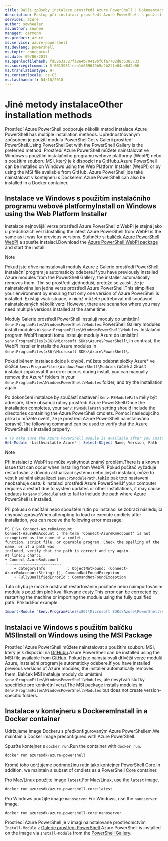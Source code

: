 ```yaml
---
title: Další způsoby instalace prostředí Azure PowerShell | Dokumentace Microsoftu
description: Postup při instalaci prostředí Azure PowerShell s použitím balíčku MSI nebo instalačního programu webové platformy.
services: azure
author: sdwheeler
ms.author: sewhee
manager: carmonm
ms.product: azure
ms.service: azure-powershell
ms.devlang: powershell
ms.topic: conceptual
ms.date: 09/06/2017
ms.openlocfilehash: fd5263a327fa8e4b70418bf6fa7702d8c5383733
ms.sourcegitcommit: 5f0013981fcea1d689649b9a2b2ffe84ae842e56
ms.translationtype: HT
ms.contentlocale: cs-CZ
ms.lasthandoff: 04/16/2018
---
```

# <a name="other-installation-methods"></a><span data-ttu-id="8a5b2-103">Jiné metody instalace</span><span class="sxs-lookup"><span data-stu-id="8a5b2-103">Other installation methods</span></span>

<span data-ttu-id="8a5b2-104">Prostředí Azure PowerShell podporuje několik metod instalace.</span><span class="sxs-lookup"><span data-stu-id="8a5b2-104">Azure PowerShell has multiple installation methods.</span></span> <span data-ttu-id="8a5b2-105">Upřednostňovaným způsobem je použití modulu PowerShellGet v Galerii prostředí PowerShell.</span><span class="sxs-lookup"><span data-stu-id="8a5b2-105">Using PowerShellGet with the PowerShell Gallery is the preferred method.</span></span> <span data-ttu-id="8a5b2-106">Prostředí Azure PowerShell můžete nainstalovat ve Windows s použitím instalačního programu webové platformy (WebPI) nebo s použitím souboru MSI, který je k dispozici na GitHubu.</span><span class="sxs-lookup"><span data-stu-id="8a5b2-106">Azure PowerShell can be installed on Windows using the Web Platform Installer (WebPI) or by using the MSI file available from GitHub.</span></span> <span data-ttu-id="8a5b2-107">Azure PowerShell jde také nainstalovat v kontejneru s Dockerem.</span><span class="sxs-lookup"><span data-stu-id="8a5b2-107">Azure PowerShell can also be installed in a Docker container.</span></span>

## <a name="install-on-windows-using-the-web-platform-installer"></a><span data-ttu-id="8a5b2-108">Instalace ve Windows s použitím instalačního programu webové platformy</span><span class="sxs-lookup"><span data-stu-id="8a5b2-108">Install on Windows using the Web Platform Installer</span></span>

<span data-ttu-id="8a5b2-109">Instalace nejnovější verze prostředí Azure PowerShell z WebPI je stejná jako u předchozích verzí.</span><span class="sxs-lookup"><span data-stu-id="8a5b2-109">Installing the latest Azure PowerShell from WebPI is the same as it was for previous versions.</span></span>
<span data-ttu-id="8a5b2-110">Stáhněte si [balíček Azure PowerShell WebPI](http://aka.ms/webpi-azps) a spusťte instalaci.</span><span class="sxs-lookup"><span data-stu-id="8a5b2-110">Download the [Azure PowerShell WebPI package](http://aka.ms/webpi-azps) and start the install.</span></span>

> [!NOTE]
> <span data-ttu-id="8a5b2-111">Pokud jste dříve nainstalovali moduly Azure z Galerie prostředí PowerShell, instalační program je automaticky odebere.</span><span class="sxs-lookup"><span data-stu-id="8a5b2-111">If you have previously installed Azure modules from the PowerShell Gallery, the installer automatically removes them.</span></span> <span data-ttu-id="8a5b2-112">Tím se prostředí zjednoduší, protože se zajistí, že je nainstalována jen jedna verze prostředí Azure PowerShell.</span><span class="sxs-lookup"><span data-stu-id="8a5b2-112">This simplifies your environment by ensuring that only one version of Azure PowerShell is installed.</span></span> <span data-ttu-id="8a5b2-113">Existují však situace, v nichž můžete potřebovat mít současně nainstalovaných několik verzí.</span><span class="sxs-lookup"><span data-stu-id="8a5b2-113">However, there are scenarios where you may need multiple versions installed at the same time.</span></span>
>
> <span data-ttu-id="8a5b2-114">Moduly Galerie prostředí PowerShell instalují moduly do umístění `$env:ProgramFiles\WindowsPowerShell\Modules`.</span><span class="sxs-lookup"><span data-stu-id="8a5b2-114">PowerShell Gallery modules install modules in `$env:ProgramFiles\WindowsPowerShell\Modules`.</span></span> <span data-ttu-id="8a5b2-115">Instalační program WebPI naproti tomu instaluje moduly Azure do umístění `$env:ProgramFiles(x86)\Microsoft SDKs\Azure\PowerShell\`.</span><span class="sxs-lookup"><span data-stu-id="8a5b2-115">In contrast, the WebPI installer installs the Azure modules in `$env:ProgramFiles(x86)\Microsoft SDKs\Azure\PowerShell\`.</span></span>
>
> <span data-ttu-id="8a5b2-116">Pokud během instalace dojde k chybě, můžete odebrat složky Azure\* ve složce `$env:ProgramFiles\WindowsPowerShell\Modules` ručně a zkusit instalaci zopakovat.</span><span class="sxs-lookup"><span data-stu-id="8a5b2-116">If an error occurs during install, you can manually remove the Azure\* folders in your `$env:ProgramFiles\WindowsPowerShell\Modules` folder, and try the installation again.</span></span>

<span data-ttu-id="8a5b2-117">Po dokončení instalace by součástí nastavení `$env:PSModulePath` měly být adresáře, které obsahují rutiny prostředí Azure PowerShell.</span><span class="sxs-lookup"><span data-stu-id="8a5b2-117">Once the installation completes, your `$env:PSModulePath` setting should include the directories containing the Azure PowerShell cmdlets.</span></span> <span data-ttu-id="8a5b2-118">Pomocí následujícího příkazu můžete ověřit, že je prostředí Azure PowerShell nainstalováno správně.</span><span class="sxs-lookup"><span data-stu-id="8a5b2-118">The following command can be used to verify that the Azure PowerShell is installed properly.</span></span>

```powershell
# To make sure the Azure PowerShell module is available after you install
Get-Module -ListAvailable Azure* | Select-Object Name, Version, Path
```

> [!NOTE]
> <span data-ttu-id="8a5b2-119">Při instalaci z WebPI se může vyskytnout známý problém.</span><span class="sxs-lookup"><span data-stu-id="8a5b2-119">There is a known issue that can occur when installing from WebPI.</span></span> <span data-ttu-id="8a5b2-120">Pokud počítač vyžaduje restartování z důvodu aktualizací systému nebo jiných instalací, může to vést k selhání aktualizací `$env:PSModulePath`, takže pak toto nastavení neobsahuje cestu k instalaci prostředí Azure PowerShell.</span><span class="sxs-lookup"><span data-stu-id="8a5b2-120">If your computer requires a restart due to system updates or other installations, it may cause updates to `$env:PSModulePath` to fail to include the path where Azure PowerShell is installed.</span></span>

<span data-ttu-id="8a5b2-121">Při pokusu o načítání nebo spouštění rutin po instalaci se zobrazí následující chybová zpráva:</span><span class="sxs-lookup"><span data-stu-id="8a5b2-121">When attempting to load or execute cmdlets after installation, you can receive the following error message:</span></span>

```
PS C:\> Connect-AzureRmAccount
Connect-AzureRmAccount : The term 'Connect-AzureRmAccount' is not recognized as the name of a cmdlet,
function, script file, or operable program. Check the spelling of the name, or if a path was
included, verify that the path is correct and try again.
At line:1 char:1
+ Connect-AzureRmAccount
+ ~~~~~~~~~~~~~~~~~~~~~~~
    + CategoryInfo          : ObjectNotFound: (Connect-AzureRmAccount:String) [], CommandNotFoundException
    + FullyQualifiedErrorId : CommandNotFoundException
```

<span data-ttu-id="8a5b2-122">Tuto chybu je možné odstranit restartováním počítače nebo naimportováním modulu s použitím plně kvalifikované cesty.</span><span class="sxs-lookup"><span data-stu-id="8a5b2-122">This error can be corrected by restarting the machine or importing the module using the fully qualified path.</span></span> <span data-ttu-id="8a5b2-123">Příklad:</span><span class="sxs-lookup"><span data-stu-id="8a5b2-123">For example:</span></span>

```powershell
Import-Module "$env:ProgramFiles(x86)\Microsoft SDKs\Azure\PowerShell\AzureRM.psd1"
```

## <a name="install-on-windows-using-the-msi-package"></a><span data-ttu-id="8a5b2-124">Instalaci ve Windows s použitím balíčku MSI</span><span class="sxs-lookup"><span data-stu-id="8a5b2-124">Install on Windows using the MSI Package</span></span>

<span data-ttu-id="8a5b2-125">Prostředí Azure PowerShell můžete nainstalovat s použitím souboru MSI, který je k dispozici na [GitHubu](https://aka.ms/azps-release).</span><span class="sxs-lookup"><span data-stu-id="8a5b2-125">Azure PowerShell can be installed using the MSI file available from [GitHub](https://aka.ms/azps-release).</span></span> <span data-ttu-id="8a5b2-126">Pokud jste nainstalovali dřívější verze modulů Azure, instalační program je automaticky odebere.</span><span class="sxs-lookup"><span data-stu-id="8a5b2-126">If you have installed previous versions of Azure modules, the installer automatically removes them.</span></span> <span data-ttu-id="8a5b2-127">Balíček MSI instaluje moduly do umístění `$env:ProgramFiles\WindowsPowerShell\Modules`, ale nevytváří složky specifické pro konkrétní verzi.</span><span class="sxs-lookup"><span data-stu-id="8a5b2-127">The MSI package installs modules in `$env:ProgramFiles\WindowsPowerShell\Modules` but does not create version-specific folders.</span></span>

## <a name="install-in-a-docker-container"></a><span data-ttu-id="8a5b2-128">Instalace v kontejneru s Dockerem</span><span class="sxs-lookup"><span data-stu-id="8a5b2-128">Install in a Docker container</span></span>

<span data-ttu-id="8a5b2-129">Udržujeme image Dockeru s předkonfigurovaným Azure PowerShellem.</span><span class="sxs-lookup"><span data-stu-id="8a5b2-129">We maintain a Docker image preconfigured with Azure PowerShell.</span></span>

<span data-ttu-id="8a5b2-130">Spusťte kontejner s `docker run`.</span><span class="sxs-lookup"><span data-stu-id="8a5b2-130">Run the container with `docker run`.</span></span>

```powershell
docker run azuresdk/azure-powershell
```

<span data-ttu-id="8a5b2-131">Kromě toho udržujeme podmnožinu rutin jako kontejner PowerShell Core.</span><span class="sxs-lookup"><span data-stu-id="8a5b2-131">In addition, we maintain a subset of cmdlets as a PowerShell Core container.</span></span>

<span data-ttu-id="8a5b2-132">Pro Mac/Linux použijte image `latest`.</span><span class="sxs-lookup"><span data-stu-id="8a5b2-132">For Mac/Linux, use the `latest` image.</span></span>

```bash
docker run azuresdk/azure-powershell-core:latest
```

<span data-ttu-id="8a5b2-133">Pro Windows použijte image `nanoserver`.</span><span class="sxs-lookup"><span data-stu-id="8a5b2-133">For Windows, use the `nanoserver` image.</span></span>

```powershell
docker run azuresdk/azure-powershell-core:nanoserver
```

<span data-ttu-id="8a5b2-134">Prostředí Azure PowerShell je v imagi nainstalované prostřednictvím `Install-Module` z [Galerie prostředí PowerShell](https://www.powershellgallery.com/).</span><span class="sxs-lookup"><span data-stu-id="8a5b2-134">Azure PowerShell is installed on the image via `Install-Module` from the [PowerShell Gallery](https://www.powershellgallery.com/).</span></span>
